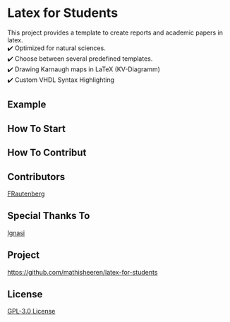 # Latex for Students
This project provides a template to create reports and academic papers in latex.   
:heavy_check_mark: Optimized for natural sciences.  
:heavy_check_mark: Choose between several predefined templates.  
:heavy_check_mark: Drawing Karnaugh maps in LaTeX (KV-Diagramm)  
:heavy_check_mark: Custom VHDL Syntax Highlighting  

## Example

## How To Start

## How To Contribut

## Contributors
[FRautenberg](https://github.com/FRautenberg)

## Special Thanks To
[Ignasi](https://tex.stackexchange.com/users/1952/ignasi)

## Project
https://github.com/mathisheeren/latex-for-students

## License
[GPL-3.0 License](LICENSE.txt)

